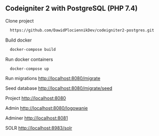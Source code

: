 ## Codeigniter 2 with PostgreSQL (PHP 7.4)

Clone project

```bash
  https://github.com/DawidPlociennikDev/codeigniter2-postgres.git
```

Build docker

```bash
  docker-compose build
```

Run docker containers

```bash
  docker-compose up
```

Run migrations
[http://localhost:8080/migrate](http://localhost:8080/migrate)

Seed database
[http://localhost:8080/migrate/seed](http://localhost:8080/migrate/seed)

Project
[http://localhost:8080](http://localhost:8080)

Admin
[http://localhost:8080/logowanie](http://localhost:8080/logowanie)

Adminer
[http://localhost:8081](http://localhost:8081/?)

SOLR
[http://localhost:8983/solr](http://localhost:8983/solr)